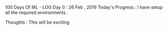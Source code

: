 100 Days Of ML - LOG
Day 0 : 26 Feb , 2019
Today's Progress : I have setup all the required environments .

Thoughts : This will be exciting
